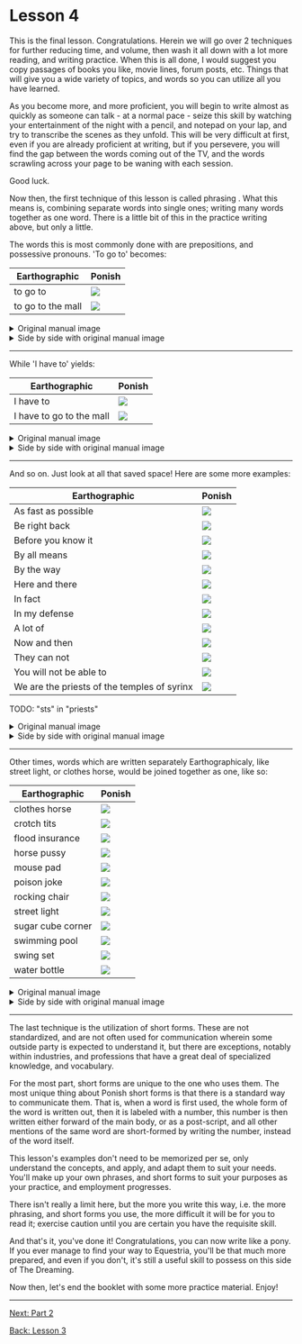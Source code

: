 # Lesson 4

This is the final lesson. Congratulations. Herein we will go over 2 techniques
for further reducing time, and volume, then wash it all down with a lot more
reading, and writing practice. When this is all done, I would suggest you copy
passages of books you like, movie lines, forum posts, etc. Things that will give
you a wide variety of topics, and words so you can utilize all you have learned.

As you become more, and more proficient, you will begin to write almost as
quickly as someone can talk - at a normal pace - seize this skill by watching
your entertainment of the night with a pencil, and notepad on your lap, and try
to transcribe the scenes as they unfold. This will be very difficult at first,
even if you are already proficient at writing, but if you persevere, you will
find the gap between the words coming out of the TV, and the words scrawling
across your page to be waning with each session.

Good luck.

Now then, the first technique of this lesson is called phrasing . What this
means is, combining separate words into single ones; writing many words together
as one word. There is a little bit of this in the practice writing above, but
only a little.

The words this is most commonly done with are prepositions, and possessive
pronouns. 'To go to' becomes:

| Earthographic     | Ponish                        |
| ----------------- | ----------------------------- |
| to go to          | ![](./lesson-4/phrase-01.svg) |
| to go to the mall | ![](./lesson-4/phrase-02.svg) |

<details>
<summary>Original manual image</summary>

<img src="./original-images/044.png" alt="">

</details>

<details>
<summary>Side by side with original manual image</summary>

<table>
<thead>
<tr>
<th>Earthographic</th>
<th>Ponish</th>
<th>Original image</th>
</tr>
</thead>
<tbody>
<tr>
<td>to go to</td>
<td><img src="./lesson-4/phrase-01.svg" alt="to go to"></td>
<td><img src="./original-images/lesson-4/phrase-01.png" alt="to go to original"></td>
</tr>
<tr>
<td>to go to</td>
<td><img src="./lesson-4/phrase-02.svg" alt="to go to"></td>
<td><img src="./original-images/lesson-4/phrase-02.png" alt="to go to original"></td>
</tr>
</tbody>
</table>

</details>

---

While 'I have to' yields:

| Earthographic            | Ponish                        |
| ------------------------ | ----------------------------- |
| I have to                | ![](./lesson-4/phrase-03.svg) |
| I have to go to the mall | ![](./lesson-4/phrase-04.svg) |

<details>
<summary>Original manual image</summary>

<img src="./original-images/045.png" alt="">

</details>

<details>
<summary>Side by side with original manual image</summary>

<table>
<thead>
<tr>
<th>Earthographic</th>
<th>Ponish</th>
<th>Original image</th>
</tr>
</thead>
<tbody>
<tr>
<td>I have to</td>
<td><img src="./lesson-4/phrase-03.svg" alt="I have to"></td>
<td><img src="./original-images/lesson-4/phrase-03.png" alt="I have to original"></td>
</tr>
<tr>
<td>I have to go to the mall</td>
<td><img src="./lesson-4/phrase-04.svg" alt="I have to go to the mall"></td>
<td><img src="./original-images/lesson-4/phrase-04.png" alt="I have to go to the mall original"></td>
</tr>
</tbody>
</table>

</details>

---

And so on. Just look at all that saved space! Here are some more examples:

| Earthographic                               | Ponish                        |
| ------------------------------------------- | ----------------------------- |
| As fast as possible                         | ![](./lesson-4/phrase-05.svg) |
| Be right back                               | ![](./lesson-4/phrase-06.svg) |
| Before you know it                          | ![](./lesson-4/phrase-07.svg) |
| By all means                                | ![](./lesson-4/phrase-08.svg) |
| By the way                                  | ![](./lesson-4/phrase-09.svg) |
| Here and there                              | ![](./lesson-4/phrase-10.svg) |
| In fact                                     | ![](./lesson-4/phrase-11.svg) |
| In my defense                               | ![](./lesson-4/phrase-12.svg) |
| A lot of                                    | ![](./lesson-4/phrase-13.svg) |
| Now and then                                | ![](./lesson-4/phrase-14.svg) |
| They can not                                | ![](./lesson-4/phrase-15.svg) |
| You will not be able to                     | ![](./lesson-4/phrase-16.svg) |
| We are the priests of the temples of syrinx | ![](./lesson-4/phrase-17.svg) |

TODO: "sts" in "priests"

<details>
<summary>Original manual image</summary>

<img src="./original-images/046.png" alt="">

</details>

<details>
<summary>Side by side with original manual image</summary>

<table>
<thead>
<tr>
<th>Earthographic</th>
<th>Ponish</th>
<th>Original image</th>
</tr>
</thead>
<tbody>
<tr>
<td>As fast as possible</td>
<td><img src="./lesson-4/phrase-05.svg" alt="As fast as possible"></td>
<td><img src="./original-images/lesson-4/phrase-05.png" alt="As fast as possible original"></td>
</tr>
<tr>
<td>Be right back</td>
<td><img src="./lesson-4/phrase-06.svg" alt="Be right back"></td>
<td><img src="./original-images/lesson-4/phrase-06.png" alt="Be right back original"></td>
</tr>
<tr>
<td>Before you know it</td>
<td><img src="./lesson-4/phrase-07.svg" alt="Before you know it"></td>
<td><img src="./original-images/lesson-4/phrase-07.png" alt="Before you know it original"></td>
</tr>
<tr>
<td>By all means</td>
<td><img src="./lesson-4/phrase-08.svg" alt="By all means"></td>
<td><img src="./original-images/lesson-4/phrase-08.png" alt="By all means original"></td>
</tr>
<tr>
<td>By the way</td>
<td><img src="./lesson-4/phrase-09.svg" alt="By the way"></td>
<td><img src="./original-images/lesson-4/phrase-09.png" alt="By the way original"></td>
</tr>
<tr>
<td>Here and there</td>
<td><img src="./lesson-4/phrase-10.svg" alt="Here and there"></td>
<td><img src="./original-images/lesson-4/phrase-10.png" alt="Here and there original"></td>
</tr>
<tr>
<td>In fact</td>
<td><img src="./lesson-4/phrase-11.svg" alt="In fact"></td>
<td><img src="./original-images/lesson-4/phrase-11.png" alt="In fact original"></td>
</tr>
<tr>
<td>In my defense</td>
<td><img src="./lesson-4/phrase-12.svg" alt="In my defense"></td>
<td><img src="./original-images/lesson-4/phrase-12.png" alt="In my defense original"></td>
</tr>
<tr>
<td>A lot of</td>
<td><img src="./lesson-4/phrase-13.svg" alt="A lot of"></td>
<td><img src="./original-images/lesson-4/phrase-13.png" alt="A lot of original"></td>
</tr>
<tr>
<td>Now and then</td>
<td><img src="./lesson-4/phrase-14.svg" alt="Now and then"></td>
<td><img src="./original-images/lesson-4/phrase-14.png" alt="Now and then original"></td>
</tr>
<tr>
<td>They can not</td>
<td><img src="./lesson-4/phrase-15.svg" alt="They can not"></td>
<td><img src="./original-images/lesson-4/phrase-15.png" alt="They can not original"></td>
</tr>
<tr>
<td>You will not be able to</td>
<td><img src="./lesson-4/phrase-16.svg" alt="You will not be able to"></td>
<td><img src="./original-images/lesson-4/phrase-16.png" alt="You will not be able to original"></td>
</tr>
<tr>
<td>We are the priests of the temples of syrinx</td>
<td><img src="./lesson-4/phrase-17.svg" alt="We are the priests of the temples of syrinx"></td>
<td><img src="./original-images/lesson-4/phrase-17.png" alt="We are the priests of the temples of syrinx original"></td>
</tr>
</tbody>
</table>

</details>

---

Other times, words which are written separately Earthographicaly, like street
light, or clothes horse, would be joined together as one, like so:

| Earthographic     | Ponish                        |
| ----------------- | ----------------------------- |
| clothes horse     | ![](./lesson-4/phrase-18.svg) |
| crotch tits       | ![](./lesson-4/phrase-19.svg) |
| flood insurance   | ![](./lesson-4/phrase-20.svg) |
| horse pussy       | ![](./lesson-4/phrase-21.svg) |
| mouse pad         | ![](./lesson-4/phrase-22.svg) |
| poison joke       | ![](./lesson-4/phrase-23.svg) |
| rocking chair     | ![](./lesson-4/phrase-24.svg) |
| street light      | ![](./lesson-4/phrase-25.svg) |
| sugar cube corner | ![](./lesson-4/phrase-26.svg) |
| swimming pool     | ![](./lesson-4/phrase-27.svg) |
| swing set         | ![](./lesson-4/phrase-28.svg) |
| water bottle      | ![](./lesson-4/phrase-29.svg) |

<details>
<summary>Original manual image</summary>

<img src="./original-images/047.png" alt="">

</details>

<details>
<summary>Side by side with original manual image</summary>

<table>
<thead>
<tr>
<th>Earthographic</th>
<th>Ponish</th>
<th>Original image</th>
</tr>
</thead>
<tbody>
<tr>
<td>clothes horse</td>
<td><img src="./lesson-4/phrase-18.svg" alt="clothes horse"></td>
<td><img src="./original-images/lesson-4/phrase-18.png" alt="clothes horse original"></td>
</tr>
<tr>
<td>crotch tits</td>
<td><img src="./lesson-4/phrase-19.svg" alt="crotch tits"></td>
<td><img src="./original-images/lesson-4/phrase-19.png" alt="crotch tits original"></td>
</tr>
<tr>
<td>flood insurance</td>
<td><img src="./lesson-4/phrase-20.svg" alt="flood insurance"></td>
<td><img src="./original-images/lesson-4/phrase-20.png" alt="flood insurance original"></td>
</tr>
<tr>
<td>horse pussy</td>
<td><img src="./lesson-4/phrase-21.svg" alt="horse pussy"></td>
<td><img src="./original-images/lesson-4/phrase-21.png" alt="horse pussy original"></td>
</tr>
<tr>
<td>mouse pad</td>
<td><img src="./lesson-4/phrase-22.svg" alt="mouse pad"></td>
<td><img src="./original-images/lesson-4/phrase-22.png" alt="mouse pad original"></td>
</tr>
<tr>
<td>poison joke</td>
<td><img src="./lesson-4/phrase-23.svg" alt="poison joke"></td>
<td><img src="./original-images/lesson-4/phrase-23.png" alt="poison joke original"></td>
</tr>
<tr>
<td>rocking chair</td>
<td><img src="./lesson-4/phrase-24.svg" alt="rocking chair"></td>
<td><img src="./original-images/lesson-4/phrase-24.png" alt="rocking chair original"></td>
</tr>
<tr>
<td>street light</td>
<td><img src="./lesson-4/phrase-25.svg" alt="street light"></td>
<td><img src="./original-images/lesson-4/phrase-25.png" alt="street light original"></td>
</tr>
<tr>
<td>sugar cube corner</td>
<td><img src="./lesson-4/phrase-26.svg" alt="sugar cube corner"></td>
<td><img src="./original-images/lesson-4/phrase-26.png" alt="sugar cube corner original"></td>
</tr>
<tr>
<td>swimming pool</td>
<td><img src="./lesson-4/phrase-27.svg" alt="swimming pool"></td>
<td><img src="./original-images/lesson-4/phrase-27.png" alt="swimming pool original"></td>
</tr>
<tr>
<td>swing set</td>
<td><img src="./lesson-4/phrase-28.svg" alt="swing set"></td>
<td><img src="./original-images/lesson-4/phrase-28.png" alt="swing set original"></td>
</tr>
<tr>
<td>water bottle</td>
<td><img src="./lesson-4/phrase-29.svg" alt="water bottle"></td>
<td><img src="./original-images/lesson-4/phrase-29.png" alt="water bottle original"></td>
</tr>
</tbody>
</table>

</details>

---

The last technique is the utilization of short forms. These are not
standardized, and are not often used for communication wherein some outside
party is expected to understand it, but there are exceptions, notably within
industries, and professions that have a great deal of specialized knowledge, and
vocabulary.

For the most part, short forms are unique to the one who uses them. The most
unique thing about Ponish short forms is that there is a standard way to
communicate them. That is, when a word is first used, the whole form of the word
is written out, then it is labeled with a number, this number is then written
either forward of the main body, or as a post-script, and all other mentions of
the same word are short-formed by writing the number, instead of the word
itself.

This lesson's examples don't need to be memorized per se, only understand the
concepts, and apply, and adapt them to suit your needs. You'll make up your own
phrases, and short forms to suit your purposes as your practice, and employment
progresses.

There isn't really a limit here, but the more you write this way, i.e. the more
phrasing, and short forms you use, the more difficult it will be for you to read
it; exercise caution until you are certain you have the requisite skill.

And that's it, you've done it! Congratulations, you can now write like a pony.
If you ever manage to find your way to Equestria, you'll be that much more
prepared, and even if you don't, it's still a useful skill to possess on this
side of The Dreaming.

Now then, let's end the booklet with some more practice material. Enjoy!

---

[Next: Part 2](./part-2.md)

[Back: Lesson 3](./part-1-lesson-4.md)
